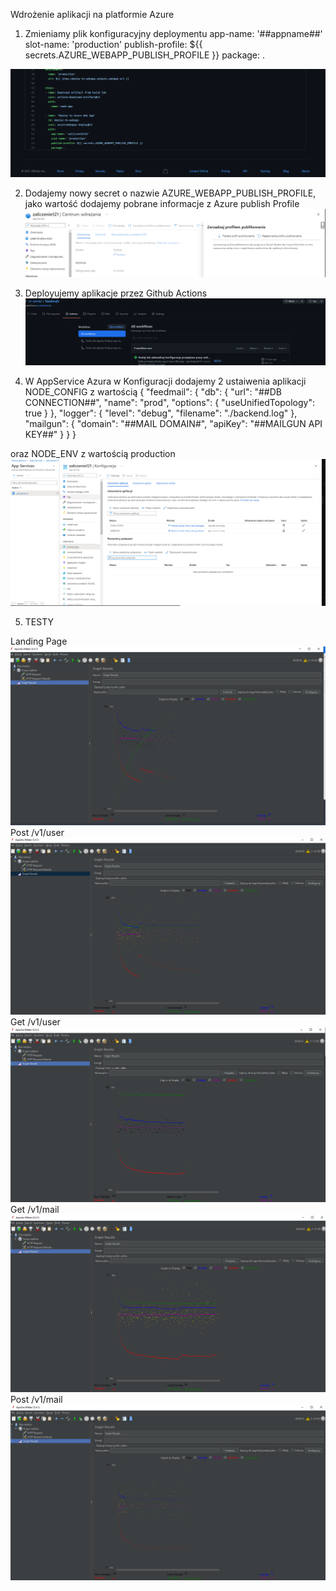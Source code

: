 Wdrożenie aplikacji na platformie Azure

1) Zmieniamy plik konfiguracyjny deploymentu
app-name: '##appname##'
        slot-name: 'production'
        publish-profile: ${{ secrets.AZURE_WEBAPP_PUBLISH_PROFILE }}
        package: .
        
![1](https://github.com/m-winter/feedmail/blob/master/9.png)
        
2) Dodajemy nowy secret o nazwie AZURE_WEBAPP_PUBLISH_PROFILE, jako wartość dodajemy pobrane informacje z Azure publish Profile
![1](https://github.com/m-winter/feedmail/blob/master/8.png)

3) Deployujemy aplikacje przez Github Actions 
![1](https://github.com/m-winter/feedmail/blob/master/10.png)

4) W AppService Azura w Konfiguracji dodajemy 2 ustaiwenia aplikacji NODE_CONFIG z wartością {     "feedmail": {         "db": {             "url": "##DB CONNECTION##",              "name": "prod",              "options": {             "useUnifiedTopology": true              }         },         "logger": {             "level": "debug",             "filename": "./backend.log"         },         "mailgun": {             "domain": "##MAIL DOMAIN#",             "apiKey": "##MAILGUN API KEY##"         }       } }
 
 oraz NODE_ENV z wartością production
 ![1](https://github.com/m-winter/feedmail/blob/master/11.png)
 
5) TESTY

Landing Page
![1](https://github.com/m-winter/feedmail/blob/master/unknown.png)
Post /v1/user
![2](https://github.com/m-winter/feedmail/blob/master/2.jpg)
Get /v1/user
![3](https://github.com/m-winter/feedmail/blob/master/3.jpg)
Get /v1/mail
![4](https://github.com/m-winter/feedmail/blob/master/4.jpg)
Post /v1/mail
![5](https://github.com/m-winter/feedmail/blob/master/5.jpg)

